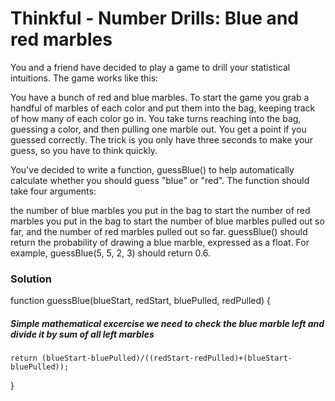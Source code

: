# Thinkful - Number Drills: Blue and red marbles

You and a friend have decided to play a game to drill your statistical intuitions. The game works like this:

You have a bunch of red and blue marbles. To start the game you grab a handful of marbles of each color and put them into the bag, keeping track of how many of each color go in. You take turns reaching into the bag, guessing a color, and then pulling one marble out. You get a point if you guessed correctly. The trick is you only have three seconds to make your guess, so you have to think quickly.

You've decided to write a function, guessBlue() to help automatically calculate whether you should guess "blue" or "red". The function should take four arguments:

the number of blue marbles you put in the bag to start
the number of red marbles you put in the bag to start
the number of blue marbles pulled out so far, and
the number of red marbles pulled out so far.
guessBlue() should return the probability of drawing a blue marble, expressed as a float. For example, guessBlue(5, 5, 2, 3) should return 0.6.

### Solution

function guessBlue(blueStart, redStart, bluePulled, redPulled) {

##### Simple mathematical excercise we need to check the blue marble left and divide it by sum of all left marbles

    return (blueStart-bluePulled)/((redStart-redPulled)+(blueStart-bluePulled));

}
